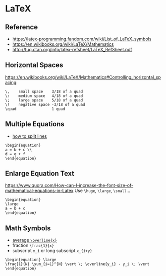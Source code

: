 # LaTeX

## Reference
- https://latex-programming.fandom.com/wiki/List_of_LaTeX_symbols
- https://en.wikibooks.org/wiki/LaTeX/Mathematics
- http://tug.ctan.org/info/latex-refsheet/LaTeX_RefSheet.pdf


## Horizontal Spaces
https://en.wikibooks.org/wiki/LaTeX/Mathematics#Controlling_horizontal_spacing
```
\,    small space    3/18 of a quad
\:    medium space   4/18 of a quad
\;    large space    5/18 of a quad
\!    negative space -3/18 of a quad 
\quad                1 quad
```

## Multiple Equations
- [how to split lines](https://tex.stackexchange.com/questions/3782/how-can-i-split-an-equation-over-two-or-more-lines)
```
\begin{equation}
a = b + c \\
d = e + f
\end{equation}
```

## Enlarge Equation Text
https://www.quora.com/How-can-I-increase-the-font-size-of-mathematical-equations-in-Latex
Use `\huge`, `\large`, `\small`...
```
\begin{equation} 
\large
a = b + c
\end{equation} 
```

## Math Symbols
- [average `\overline{x}`](https://tex.stackexchange.com/questions/347804/average-symbol-for-showing-a-math-variable-is-the-outcome-of-an-average)
- fraction `\frac{1}{x}`
- subscript `x_i` or long subscript `x_{i+y}`
```
\begin{equation} \large
\frac{1}{N} \sum_{i=1}^{N} \vert \; \overline{y_i} - y_i \; \vert
\end{equation}
```
